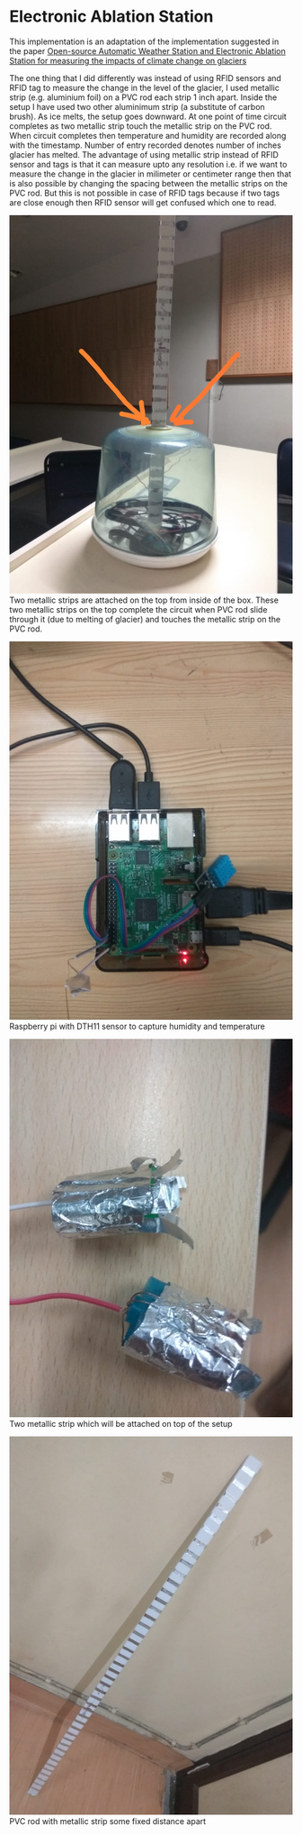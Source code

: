 # Electronic Ablation Station
This implementation is an adaptation of the implementation suggested in the paper
[Open-source Automatic Weather Station and Electronic Ablation Station for measuring the impacts of climate change on glaciers](https://www.researchgate.net/publication/330195239_Open-source_Automatic_Weather_Station_and_Electronic_Ablation_Station_for_measuring_the_impacts_of_climate_change_on_glaciers)

The one thing that I did differently was instead of using RFID sensors and RFID tag to measure the change in the level of the glacier, I used metallic strip (e.g. aluminium foil) on a PVC rod each strip 1 inch apart. Inside the setup I have used two other aluminimum strip (a substitute of carbon brush). As ice melts, the setup goes downward. At one point of time circuit completes as two metallic strip touch the metallic strip on the PVC rod. When circuit completes then temperature and humidity are recorded along with the timestamp. Number of entry recorded denotes number of inches glacier has melted. The advantage of using metallic strip instead of RFID sensor and tags is that it can measure upto any resolution i.e. if we want to measure the change in the glacier in milimeter or centimeter range then that is also possible by changing the spacing between the metallic strips on the PVC rod. But this is not possible in case of RFID tags because if two tags are close enough then RFID sensor will get confused which one to read. 



![25%](1.jpeg)
Two metallic strips are attached on the top from inside of the box. These two metallic strips on the top complete the circuit when PVC rod slide through it (due to melting of glacier) and touches the metallic strip on the PVC rod.
 
 
 
 
 
![25%](2.jpeg)
Raspberry pi with DTH11 sensor to capture humidity and temperature





![25%](3.jpeg)
Two metallic strip which will be attached on top of the setup





![25%](4.jpeg)
PVC rod with metallic strip some fixed distance apart
